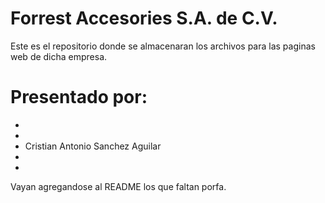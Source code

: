 # Forrest Accesories S.A. de C.V.

Este es el repositorio donde se almacenaran los archivos para las paginas web de dicha empresa.

# Presentado por:

* 
* 
* Cristian Antonio Sanchez Aguilar
* 
* 

Vayan agregandose al README los que faltan porfa.